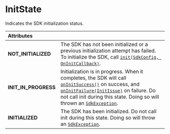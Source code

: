 # InitState

Indicates the SDK initialization status.

| **Attributes** |  |
| :--- | :--- |
| **NOT\_INITIALIZED** | The SDK has not been initialized or a previous initialization attempt has failed. To initialize the SDK, call [`init(SdkConfig, OnInitCallback)`](sentiance.md#init). |
| **INIT\_IN\_PROGRESS** | Initialization is in progress. When it completes, the SDK will call [`onInitSuccess()`](oninitcallback/#oninitsuccess) on success, and [`onInitFailure(InitIssue)`](oninitcallback/#oninitfailure) on failure. Do not call init during this state. Doing so will thrown an [`SdkException`](sdkexception.md). |
| **INITIALIZED** | The SDK has been initialized. Do not call init during this state. Doing so will throw an [`SdkException`](sdkexception.md). |

